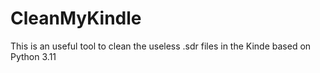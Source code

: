 # CleanMyKindle
This is an useful tool to clean the useless .sdr files in the Kinde based on Python 3.11

